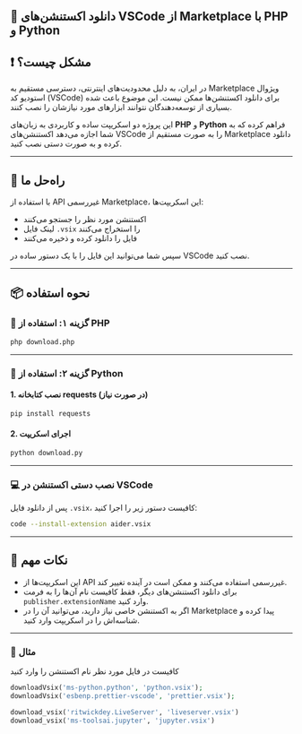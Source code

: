 ## 🎯 دانلود اکستنشن‌های VSCode از Marketplace با PHP و Python

## ❗ مشکل چیست؟

در ایران، به دلیل محدودیت‌های اینترنتی، دسترسی مستقیم به Marketplace ویژوال استودیو کد (VSCode) برای دانلود اکستنشن‌ها ممکن نیست. این موضوع باعث شده بسیاری از توسعه‌دهندگان نتوانند ابزارهای مورد نیازشان را نصب کنند.

این پروژه دو اسکریپت ساده و کاربردی به زبان‌های **PHP** و **Python** فراهم کرده که به شما اجازه می‌دهد اکستنشن‌های VSCode را به صورت مستقیم از Marketplace دانلود کرده و به صورت دستی نصب کنید.

---

## 🚀 راه‌حل ما

با استفاده از API غیررسمی Marketplace، این اسکریپت‌ها:
- اکستنشن مورد نظر را جستجو می‌کنند
- لینک فایل `.vsix` را استخراج می‌کنند
- فایل را دانلود کرده و ذخیره می‌کنند

سپس شما می‌توانید این فایل را با یک دستور ساده در VSCode نصب کنید.

---

## 📦 نحوه استفاده

### 🧰 گزینه ۱: استفاده از PHP


```bash
php download.php
```

---

### 🐍 گزینه ۲: استفاده از Python


#### 1. نصب کتابخانه requests (در صورت نیاز)
```bash
pip install requests
```

#### 2. اجرای اسکریپت
```bash
python download.py
```

---

### 💻 نصب دستی اکستنشن در VSCode

پس از دانلود فایل `.vsix`، کافیست دستور زیر را اجرا کنید:

```bash
code --install-extension aider.vsix
```

---

## 📌 نکات مهم

- این اسکریپت‌ها از API غیررسمی استفاده می‌کنند و ممکن است در آینده تغییر کند.
- برای دانلود اکستنشن‌های دیگر، فقط کافیست نام آن‌ها را به فرمت `publisher.extensionName` وارد کنید.
- اگر به اکستنشن خاصی نیاز دارید، می‌توانید آن را در Marketplace پیدا کرده و شناسه‌اش را در اسکریپت وارد کنید.

---

### 🧠 مثال‌
کافیست در فایل مورد نظر نام اکستنشن را وارد کنید
```php
downloadVsix('ms-python.python', 'python.vsix');
downloadVsix('esbenp.prettier-vscode', 'prettier.vsix');
```

```python
download_vsix('ritwickdey.LiveServer', 'liveserver.vsix')
download_vsix('ms-toolsai.jupyter', 'jupyter.vsix')
```
